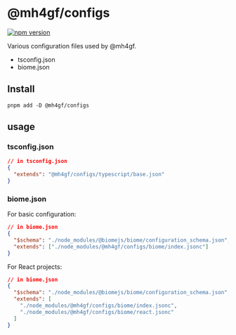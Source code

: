 # @mh4gf/configs

[![npm version](https://badge.fury.io/js/@mh4gf%2Fconfigs.svg)](https://badge.fury.io/js/@mh4gf%2Fconfigs)

Various configuration files used by @mh4gf.

- tsconfig.json
- biome.json

## Install

    pnpm add -D @mh4gf/configs

## usage

### tsconfig.json

```json
// in tsconfig.json
{
  "extends": "@mh4gf/configs/typescript/base.json"
}
```

### biome.json

For basic configuration:

```json
// in biome.json
{
  "$schema": "./node_modules/@biomejs/biome/configuration_schema.json",
  "extends": ["./node_modules/@mh4gf/configs/biome/index.jsonc"]
}
```

For React projects:

```json
// in biome.json
{
  "$schema": "./node_modules/@biomejs/biome/configuration_schema.json",
  "extends": [
    "./node_modules/@mh4gf/configs/biome/index.jsonc",
    "./node_modules/@mh4gf/configs/biome/react.jsonc"
  ]
}
```
